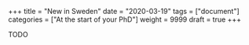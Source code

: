 +++
title =  "New in Sweden"
date  = "2020-03-19"
tags = ["document"]
categories = ["At the start of your PhD"]
weight = 9999
draft = true
+++

TODO

